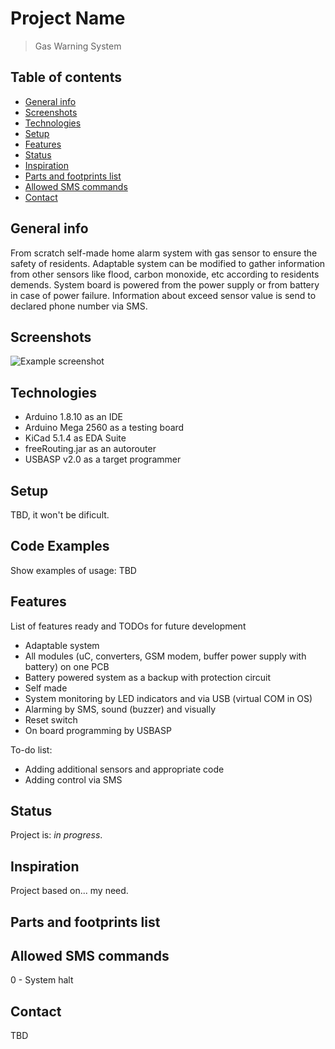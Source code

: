 # Project Name
> Gas Warning System

## Table of contents
* [General info](#general-info)
* [Screenshots](#screenshots)
* [Technologies](#technologies)
* [Setup](#setup)
* [Features](#features)
* [Status](#status)
* [Inspiration](#inspiration)
* [Parts and footprints list](#Parts-and-footprints-list)
* [Allowed SMS commands](#Allowed-SMS-commands)
* [Contact](#contact)

## General info
From scratch self-made home alarm system with gas sensor to ensure the safety of residents.
Adaptable system can be modified to gather information from other sensors like flood, carbon monoxide, etc according to residents demends.
System board is powered from the power supply or from battery in case of power failure.
Information about exceed sensor value is send to declared phone number via SMS.

## Screenshots
![Example screenshot](./img/screenshot.png)

## Technologies
* Arduino 1.8.10 as an IDE
* Arduino Mega 2560 as a testing board
* KiCad 5.1.4 as EDA Suite
* freeRouting.jar as an autorouter
* USBASP v2.0 as a target programmer

## Setup
TBD, it won't be dificult.

## Code Examples
Show examples of usage: TBD

## Features
List of features ready and TODOs for future development
* Adaptable system
* All modules (uC, converters, GSM modem, buffer power supply with battery) on one PCB
* Battery powered system as a backup with protection circuit
* Self made
* System monitoring by LED indicators and via USB (virtual COM in OS)
* Alarming by SMS, sound (buzzer) and visually
* Reset switch
* On board programming by USBASP 

To-do list:
* Adding additional sensors and appropriate code
* Adding control via SMS

## Status
Project is: _in progress_.

## Inspiration
Project based on... my need.

## Parts and footprints list

## Allowed SMS commands 
0 - System halt


## Contact
TBD
